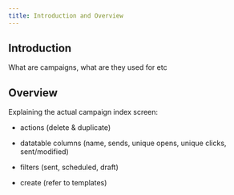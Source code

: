```yaml
---
title: Introduction and Overview
---
```


## Introduction

What are campaigns, what are they used for etc

## Overview

Explaining the actual campaign index screen:

- actions (delete & duplicate)

- datatable columns (name, sends, unique opens, unique clicks, sent/modified)

- filters (sent, scheduled, draft)

- create (refer to templates)
